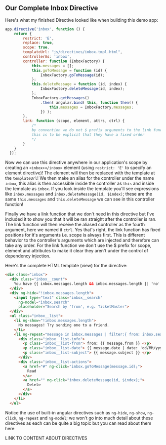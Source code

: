## Our Complete Inbox Directive

Here's what my finished Directive looked like when building this demo app:

```js
app.directive('inbox', function () {
    return {
        restrict: 'E',
        replace: true,
        scope: true,
        templateUrl: "js/directives/inbox.tmpl.html",
        controllerAs: 'inbox',
        controller: function (InboxFactory) {
            this.messages = [];
            this.goToMessage = function (id) {
                InboxFactory.goToMessage(id);
            };
            this.deleteMessage = function (id, index) {
                InboxFactory.deleteMessage(id, index);
            };
            InboxFactory.getMessages()
                .then( angular.bind( this, function then() {
                    this.messages = InboxFactory.messages;
                }) );
        },
        link: function (scope, element, attrs, ctrl) {
            /* 
            by convention we do not $ prefix arguments to the link function
            this is to be explicit that they have a fixed order
            */
        }
    }
  });
```

Now we can use this directive anywhere in our application's scope by creating an `<inbox></inbox>` element (using `restrict: 'E'` to specify an element directive)!  The <inbox> element will then be replaced with the template at the `templateUrl`!  We then make an alias for the controller under the name `inbox`, this alias is then accessible inside the controller as `this` and inside the template as `inbox`. If you look inside the template you'll see expressions like `inbox.messages` and `inbox.deleteMessage(id, $index)`; these are the same `this.messages` and `this.deleteMessage` we can see in this controller function!

Finally we have a link function that we don't need in this directive but I've included it to show you that it will be ran straight after the controller is ran.  The link function will then receive the aliased controller as the fourth argument, here we named it `ctrl`.  Yes that's right, the link function has fixed positions for it's arguments i.e. scope is always first.  This is different behavior to the controller's arguments which are injected and therefore can take any order.  For the link function we don't use the $ prefix for scope, element and attributes to make it clear they aren't under the control of dependency injection.

Here's the complete HTML template (view) for the directive:

```html
<div class="inbox">
  <div class="inbox__count">
    You have {{ inbox.messages.length && inbox.messages.length || 'no' }} messages
  </div>
  <div ng-hide="!inbox.messages.length">
    <input type="text" class="inbox__search" 
      ng-model="inbox.search" 
      placeholder="Search by 'from', e.g. TicketMaster">
  </div>
  <ul class="inbox__list">
    <li ng-show="!inbox.messages.length">
      No messages! Try sending one to a friend.
    </li>
    <li ng-repeat="message in inbox.messages | filter:{ from: inbox.search }">
      <div class="inbox__list-info">
        <p class="inbox__list-from"> from: {{ message.from }} </p>
        <p class="inbox__list-date"> {{ message.date | date: 'dd/MM/yyyy' }} </p>
        <p class="inbox__list-subject"> {{ message.subject }} </p>
      </div>
      <div class="inbox__list-actions">
        <a href="#" ng-click="inbox.goToMessage(message.id);">
          Read
        </a>
        <a href="" ng-click="inbox.deleteMessage(id, $index);">
          Delete
        </a>
      </div>
    </li>
  </ul>
```

Notice the use of built-in angular directives such as `ng-hide`, `ng-show`, `ng-click`, `ng-repeat` and `ng-model`; we won't go into much detail about these directives as each can be quite a big topic but you can read about them here

LINK TO CONTENT ABOUT DIRECTIVES